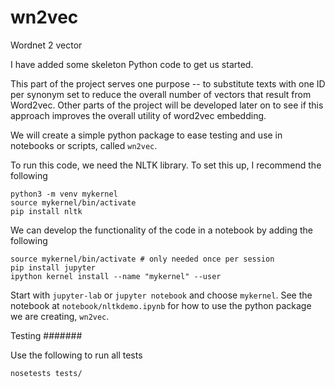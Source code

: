 # wn2vec
Wordnet 2 vector


I have added some skeleton Python code to get us started.

This part of the project serves one purpose -- to substitute texts with one ID per synonym set to reduce the overall number of
vectors that result from Word2vec. Other parts of the project will be developed later on to see if this approach improves
the overall utility of word2vec embedding.

We will create a simple python package to ease testing and use in notebooks or scripts, called ``wn2vec``.


To run this code, we need the NLTK library. To set this up, I recommend the following

```
python3 -m venv mykernel
source mykernel/bin/activate
pip install nltk
```

We can develop the functionality of the code in a notebook by adding the following

```
source mykernel/bin/activate # only needed once per session
pip install jupyter
ipython kernel install --name "mykernel" --user
```

Start with ``jupyter-lab`` or ``jupyter notebook`` and choose ``mykernel``. See the notebook at ``notebook/nltkdemo.ipynb`` for how to use the python package we are creating, ``wn2vec``.


Testing
#######

Use the following to run all tests
```
nosetests tests/
```
